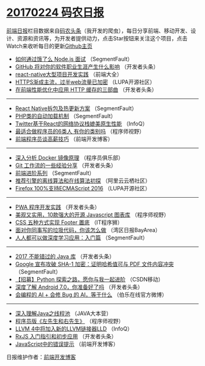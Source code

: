 # [20170224 码农日报](http://hao.caibaojian.com/date/2017/02/24)

[前端日报](http://caibaojian.com/c/news)栏目数据来自[码农头条](http://hao.caibaojian.com/)（我开发的爬虫），每日分享前端、移动开发、设计、资源和资讯等，为开发者提供动力，点击Star按钮来关注这个项目，点击Watch来收听每日的更新[Github主页](https://github.com/kujian/frontendDaily)
* [如何通过饿了么 Node.js 面试](http://hao.caibaojian.com/27498.html) （SegmentFault）
* [GitHub 将对你的软件职业生涯产生什么影响](http://hao.caibaojian.com/27472.html) （开发者头条）
* [react-native大型项目开发实践](http://hao.caibaojian.com/27456.html) （前端大全）
* [HTTPS渐成主流，过半web流量已加密](http://hao.caibaojian.com/27578.html) （LUPA开源社区）
* [在前端性能优化中应用 HTTP 缓存的三部曲](http://hao.caibaojian.com/27473.html) （开发者头条）

***
* [React Native拆包及热更新方案](http://hao.caibaojian.com/27497.html) （SegmentFault）
* [PHP类的自动加载机制](http://hao.caibaojian.com/27499.html) （SegmentFault）
* [Twitter基于React的网络协议栈媲美原生性能](http://hao.caibaojian.com/27436.html) （InfoQ）
* [最适合做程序员的6类人 有你的类别吗](http://hao.caibaojian.com/27507.html) （程序师视野）
* [前端程序员谈高薪技巧](http://hao.caibaojian.com/27521.html) （前端开发博客）

***
* [深入分析 Docker 镜像原理](http://hao.caibaojian.com/27469.html) （程序员俱乐部）
* [Git 工作流的一些经验分享](http://hao.caibaojian.com/27541.html) （开发者头条）
* [前端进阶系列](http://hao.caibaojian.com/27500.html) （SegmentFault）
* [推荐引擎的离线算法和在线算法初探](http://hao.caibaojian.com/27458.html) （阿里云云栖社区）
* [Firefox 100%支持ECMAScript 2016](http://hao.caibaojian.com/27577.html) （LUPA开源社区）

***
* [PWA 程序开发实践](http://hao.caibaojian.com/27474.html) （开发者头条）
* [美观又实用，10款强大的开源 Javascript 图表库](http://hao.caibaojian.com/27505.html) （程序师视野）
* [CSS 五种方式实现 Footer 置底](http://hao.caibaojian.com/27519.html) （IT程序狮）
* [面对你同事写的垃圾代码，你该怎么做](http://hao.caibaojian.com/27444.html) （湾区日报BayArea）
* [人人都可以做深度学习应用：入门篇](http://hao.caibaojian.com/27501.html) （SegmentFault）

***
* [2017 不能错过的 Java 库](http://hao.caibaojian.com/27471.html) （开发者头条）
* [Google 宣布攻破 SHA-1 加密：证明哈希值可与 PDF 文件内容冲突](http://hao.caibaojian.com/27502.html) （SegmentFault）
* [【招募】Python 探索之路，愿你与我一起进阶](http://hao.caibaojian.com/27463.html) （CSDN移动）
* [深度了解 Android 7.0，你准备好了吗](http://hao.caibaojian.com/27542.html) （开发者头条）
* [会编程的 AI + 会修 Bug 的 AI，等于什么](http://hao.caibaojian.com/27529.html) （伯乐在线官方微博）

***
* [深入理解Java之线程池](http://hao.caibaojian.com/27465.html) （JAVA大本营）
* [程序员版《左先生和右先生》](http://hao.caibaojian.com/27506.html) （程序师视野）
* [LLVM 4中将加入新的LLVM链接器LLD](http://hao.caibaojian.com/27438.html) （InfoQ）
* [RxJS 入门指引和初步应用](http://hao.caibaojian.com/27476.html) （开发者头条）
* [JavaScript中的错误提示](http://hao.caibaojian.com/27520.html) （前端开发博客）

日报维护作者：[前端开发博客](http://caibaojian.com/) 